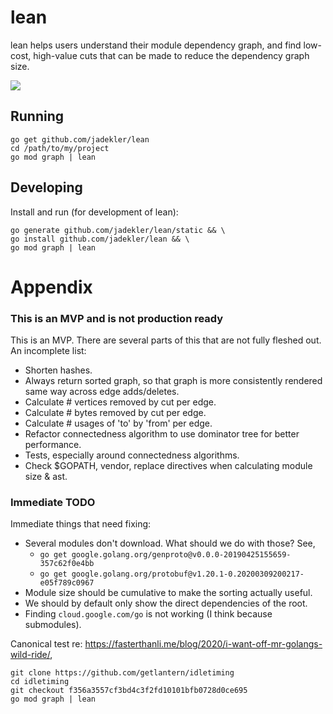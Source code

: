 # lean

lean helps users understand their module dependency graph, and find low-cost,
high-value cuts that can be made to reduce the dependency graph size.

![](https://user-images.githubusercontent.com/3584893/83226438-42908300-a13f-11ea-8082-7e2dbe7193ca.png)

## Running

```
go get github.com/jadekler/lean
cd /path/to/my/project
go mod graph | lean
```

## Developing

Install and run (for development of lean):

```
go generate github.com/jadekler/lean/static && \
go install github.com/jadekler/lean && \
go mod graph | lean
```

# Appendix

### This is an MVP and is not production ready

This is an MVP. There are several parts of this that are not fully fleshed out.
An incomplete list:

- Shorten hashes.
- Always return sorted graph, so that graph is more consistently rendered same
way across edge adds/deletes.
- Calculate # vertices removed by cut per edge.
- Calculate # bytes removed by cut per edge.
- Calculate # usages of 'to' by 'from' per edge.
- Refactor connectedness algorithm to use dominator tree for better performance.
- Tests, especially around connectedness algorithms.
- Check $GOPATH, vendor, replace directives when calculating module size & ast.

### Immediate TODO

Immediate things that need fixing:

- Several modules don't download. What should we do with those? See,
  - `go get google.golang.org/genproto@v0.0.0-20190425155659-357c62f0e4bb`
  - `go get google.golang.org/protobuf@v1.20.1-0.20200309200217-e05f789c0967`
- Module size should be cumulative to make the sorting actually useful.
- We should by default only show the direct dependencies of the root.
- Finding `cloud.google.com/go` is not working (I think because submodules).

Canonical test re: https://fasterthanli.me/blog/2020/i-want-off-mr-golangs-wild-ride/,

```
git clone https://github.com/getlantern/idletiming
cd idletiming
git checkout f356a3557cf3bd4c3f2fd10101bfb0728d0ce695
go mod graph | lean
```

